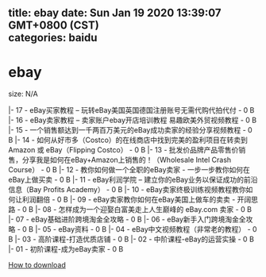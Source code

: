 
title: ebay
date: Sun Jan 19 2020 13:39:07 GMT+0800 (CST)    
categories: baidu
---

# ebay
size: N/A
 
 
|- 17 - eBay买家教程 – 玩转eBay美国英国德国注册账号无需代购代拍代付 - 0 B
|- 16 - eBay卖家教程 – 卖家账户ebay开店培训教程 易趣欧美外贸视频教程 - 0 B
|- 15 - 一个销售额达到一千两百万美元的eBay成功卖家的经验分享视频教程 - 0 B
|- 14 - 如何从好市多（Costco）的在线商店中找到完美的盈利项目在转卖到 Amazon 或 eBay（Flipping Costco） - 0 B
|- 13 - 批发价品牌产品零售价销售，分享我是如何在eBay+Amazon上销售的！（Wholesale Intel Crash Course） - 0 B
|- 12 - 教你如何做一个全职的eBay卖家 - 一步一步教你如何在eBay上做买卖 - 0 B
|- 11 - eBay利润学院 – 建立你的eBay业务以保证成功的前沿信息（Bay Profits Academy） - 0 B
|- 10 - eBay卖家终极训练视频教程教你如何让利润翻倍 - 0 B
|- 09 - eBay卖家教你如何在eBay美国上做车的卖卖 - 开阔思路 - 0 B
|- 08 - 怎样成为一个迎娶白富美走上人生巅峰的 eBay.com 卖家 - 0 B
|- 07 - eBay基础进阶跨境淘金全攻略 - 0 B
|- 06 - eBay新手入门跨境淘金全攻略 - 0 B
|- 05 - eBay资料 - 0 B
|- 04 - eBay中文视频教程（非常老的教程） - 0 B
|- 03 - 高阶课程-打造优质店铺 - 0 B
|- 02 - 中阶课程-eBay的运营实操 - 0 B
|- 01 - 初阶课程-成为eBay卖家 - 0 B

[How to download](https://bpcam.bemobtrk.com/go/2ceec3aa-1ca2-46d6-b9ff-aaa5c184517c?jno=5159)